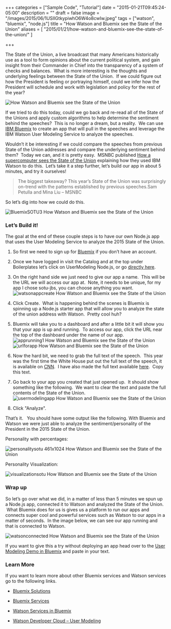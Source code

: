 +++
categories = ["Sample Code", "Tutorial"]
date = "2015-01-21T09:45:24-05:00"
description = ""
draft = false
image = "/images/2015/06/1USIIGtkypiwhO6W4o8cwIw.jpeg"
tags = ["watson", "bluemix", "node.js"]
title = "How Watson and Bluemix see the State of the Union"
aliases = [
    "2015/01/21/how-watson-and-bluemix-see-the-state-of-the-union/"
]

+++


The State of the Union, a live broadcast that many Americans historically use as a tool to form opinions about the current political system, and gain insight from their Commander in Chief into the transparency of a system of checks and balances.  What is more interesting is the thoughts and underlying feelings between the State of the Union.  If we could figure out how the President is feeling or portraying himself, could we infer how the President will schedule and work with legislation and policy for the rest of the year?

![ How Watson and Bluemix see the State of the Union](/images/2015/06/1USIIGtkypiwhO6W4o8cwIw.jpeg)

If we tried to do this today, could we go back and re-read all of the State of the Unions and apply custom algorithms to help determine the sentiment behind the speeches?  This is no longer a dream, but a reality.  We can use [IBM Bluemix](http://bluemix.net/) to create an app that will pull in the speeches and leverage the IBM Watson User Modeling Service to analyze the speeches.

<!-- more -->

Wouldn’t it be interesting if we could compare the speeches from previous State of the Union addresses and compare the underlying sentiment behind them?  Today we can, and it is pretty easy.  MSNBC published [How a supercomputer sees the State of the Union](http://www.msnbc.com/msnbc/how-supercomputer-sees-the-state-the-union) explaining how they used IBM Watson to do this.  Let’s take it a step further, let’s build our app in about 5 minutes, and try it ourselves!


<blockquote>The biggest takeaway? This year’s State of the Union was surprisingly on-trend with the patterns established by previous speeches.Sam Petulla and Mina Liu – MSNBC</blockquote>


So let’s dig into how we could do this.

![BluemixSOTU3 How Watson and Bluemix see the State of the Union](/images/2015/06/BluemixSOTU3.gif)


### Let’s Build it!


The goal at the end of these couple steps is to have our own Node.js app that uses the User Modeling Service to analyze the 2015 State of the Union.




  1. So first we need to sign up for [Bluemix](http://bluemix.net/) if you don’t have an account.


  2. Once we have logged in visit the Catalog and at the top under Boilerplates let’s click on UserModeling Node.js, or go [directly here](https://console.ng.bluemix.net/catalog/personality-insights-nodejs-web-starter/).


  3. On the right hand side we just need to give our app a name.  This will be the URL we will access our app at.  Note, it needs to be unique, for my app I chose sotu-jbs, you can choose anything you want.![watsonappcreate How Watson and Bluemix see the State of the Union](/images/2015/06/watsonappcreate.jpg)


  4. Click Create.  What is happening behind the scenes is Bluemix is spinning up a Node.js starter app that will allow you to analyze the state of the union address with Watson.  Pretty cool huh?


  5. Bluemix will take you to a dashboard and after a little bit it will show you that your app is up and running.  To access our app, click the URL near the top of the dashboard under the name of our app.![apprunning1 How Watson and Bluemix see the State of the Union](/images/2015/06/apprunning1.jpg)![urlforapp How Watson and Bluemix see the State of the Union](/images/2015/06/urlforapp.jpg)


  6. Now the hard bit, we need to grab the full text of the speech.  This year was the first time the White House put out the full text of the speech, it is available on [CNN](http://edition.cnn.com/2015/01/20/politics/state-of-the-union-2015-transcript-full-text/index.html).  I have also made the full text available [here](https://dl.dropboxusercontent.com/u/66686/2015sotu.txt).  Copy this text.


  7. Go back to your app you created that just opened up.  It should show something like the following.  We want to clear the text and paste the full contents of the State of the Union.![usermodelingapp How Watson and Bluemix see the State of the Union](/images/2015/06/usermodelingapp.jpg)


  8. Click "Analyze".


That’s it.   You should have some output like the following. With Bluemix and Watson we were just able to analyze the sentiment/personality of the President in the 2015 State of the Union.

Personality with percentages:

![personalitysotu 461x1024 How Watson and Bluemix see the State of the Union](/images/2015/06/personalitysotu-461x1024.jpg)

Personality Visualization:

![visualizationsotu How Watson and Bluemix see the State of the Union](/images/2015/06/visualizationsotu.jpg)


### Wrap up


So let’s go over what we did, in a matter of less than 5 minutes we spun up a Node.js app, connected it to Watson and analyzed the State of the Union.  What Bluemix does for us is gives us a platform to run our apps and connects super cool and powerful services such as Watson to our apps in a matter of seconds.  In the image below, we can see our app running and that is connected to Watson.

![watsonconnected How Watson and Bluemix see the State of the Union](/images/2015/06/watsonconnected.jpg)

If you want to give this a try without deploying an app head over to the [User Modeling Demo in Bluemix](http://watson-um-demo.mybluemix.net/) and paste in your text.


### Learn More


If you want to learn more about other Bluemix services and Watson services go to the following links.




  * [Bluemix Solutions](https://console.ng.bluemix.net/?cm_mmc=developerWorks-_-dWdevcenter-_-bluemix-_-lp#/solutions)


  * [Bluemix Services](https://console.ng.bluemix.net/?cm_mmc=developerWorks-_-dWdevcenter-_-bluemix-_-lp#/store/cloudOEPaneId=store)


  * [Watson Services in Bluemix](https://console.ng.bluemix.net/?cm_mmc=developerWorks-_-dWdevcenter-_-bluemix-_-lp#/solutions/solution=watson)


  * [Watson Developer Cloud – User Modeling](http://www.ibm.com/smarterplanet/us/en/ibmwatson/developercloud/user-modeling.html)
